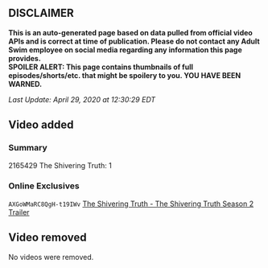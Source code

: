 ## DISCLAIMER
**This is an auto-generated page based on data pulled from official video APIs and is correct at time of publication. Please do not contact any Adult Swim employee on social media regarding any information this page provides.**  
**SPOILER ALERT: This page contains thumbnails of full episodes/shorts/etc. that might be spoilery to you. YOU HAVE BEEN WARNED.**  

_Last Update: April 29, 2020 at 12:30:29 EDT_
## Video added
### Summary
2165429 The Shivering Truth: 1  
### Online Exclusives
`AXGoWMaRC8QgH-t19IWv` [The Shivering Truth - The Shivering Truth Season 2 Trailer](https://www.adultswim.com/videos/the-shivering-truth/the-shivering-truth-season-2-trailer)  
## Video removed
No videos were removed.  
